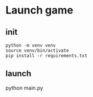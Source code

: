 # Launch game
## init
```
python -m venv venv
source venv/bin/activate
pip install -r requirements.txt
```
## launch
python main.py
